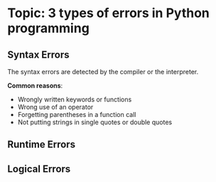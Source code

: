 # Topic: 3 types of errors in Python programming
## Syntax Errors
The syntax errors are detected by the compiler or the interpreter.

**Common reasons**: 
- Wrongly written keywords or functions
- Wrong use of an operator
- Forgetting parentheses in a function call
- Not putting strings in single quotes or double quotes

## Runtime Errors

## Logical Errors

